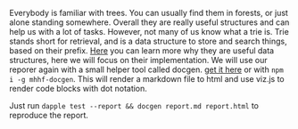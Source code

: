 Everybody is familiar with trees. You can usually find them in forests, or
just alone standing somewhere. Overall they are really useful structures and
can help us with a lot of tasks. However, not many of us know what a trie is.
Trie stands short for retrieval, and is a data structure to store and search
things, based on their prefix. [Here](https://en.wikipedia.org/wiki/Trie) you
can learn more why they are useful data structures, here we will focus on their
implementation.
We will use our reporer again with a small helper tool called docgen. [get it here](https://www.npmjs.com/package/mhhf-docgen) or
with `npm i -g mhhf-docgen`. This will render a markdown file to html and use
viz.js to render code blocks with dot notation.

Just run `dapple test --report && docgen report.md report.html` to reproduce the report.

